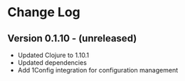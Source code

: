 # Change Log

## Version 0.1.10 - (unreleased)

  - Updated Clojure to 1.10.1
  - Updated dependencies
  - Add 1Config integration for configuration management
